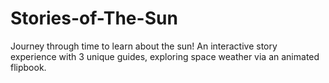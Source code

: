 # Stories-of-The-Sun
Journey through time to learn about the sun! An interactive story experience with 3 unique guides, exploring space weather via an animated flipbook.
